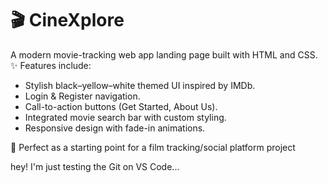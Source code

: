 # 🎬 CineXplore

A modern movie-tracking web app landing page built with HTML and CSS.
✨ Features include:
- Stylish black–yellow–white themed UI inspired by IMDb.
- Login & Register navigation.
- Call-to-action buttons (Get Started, About Us).
- Integrated movie search bar with custom styling.
- Responsive design with fade-in animations.

🚀 Perfect as a starting point for a film tracking/social platform project

hey! I'm just testing the Git on VS Code...
